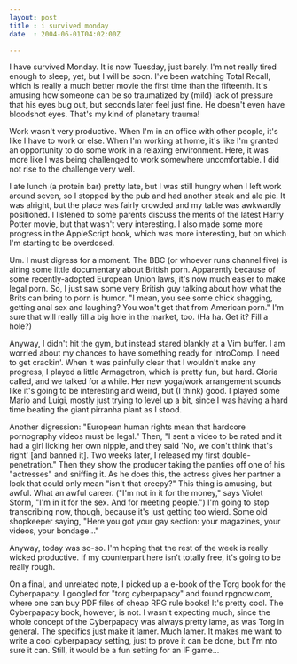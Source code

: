 ```yaml
---
layout: post
title : i survived monday
date  : 2004-06-01T04:02:00Z

---
```

I have survived Monday.  It is now Tuesday, just barely.  I'm not really tired enough to sleep, yet, but I will be soon.  I've been watching Total Recall, which is really a much better movie the first time than the fifteenth.  It's amusing how someone can be so traumatized by (mild) lack of pressure that his eyes bug out, but seconds later feel just fine.  He doesn't even have bloodshot eyes.  That's my kind of planetary trauma!

Work wasn't very productive.  When I'm in an office with other people, it's like I have to work or else.  When I'm working at home, it's like I'm granted an opportunity to do some work in a relaxing environment.  Here, it was more like I was being challenged to work somewhere uncomfortable.  I did not rise to the challenge very well.

I ate lunch (a protein bar) pretty late, but I was still hungry when I left work around seven, so I stopped by the pub and had another steak and ale pie. It was alright, but the place was fairly crowded and my table was awkwardly positioned.  I listened to some parents discuss the merits of the latest Harry Potter movie, but that wasn't very interesting.  I also made some more progress in the AppleScript book, which was more interesting, but on which I'm starting to be overdosed.

Um.  I must digress for a moment.  The BBC (or whoever runs channel five) is airing some little documentary about British porn.  Apparently because of some recently-adopted European Union laws, it's now much easier to make legal porn. So, I just saw some very British guy talking about how what the Brits can bring to porn is humor.  "I mean, you see some chick shagging, getting anal sex and laughing?  You won't get that from American porn."  I'm sure that will really fill a big hole in the market, too.  (Ha ha.  Get it?  Fill a hole?)

Anyway, I didn't hit the gym, but instead stared blankly at a Vim buffer.  I am worried about my chances to have something ready for IntroComp.  I need to get crackin'.  When it was painfully clear that I wouldn't make any progress, I played a little Armagetron, which is pretty fun, but hard.  Gloria called, and we talked for a while.  Her new yoga/work arrangement sounds like it's going to be interesting and weird, but (I think) good.  I played some Mario and Luigi, mostly just trying to level up a bit, since I was having a hard time beating the giant pirranha plant as I stood.

Another digression: "European human rights mean that hardcore pornography videos must be legal."  Then, "I sent a video to be rated and it had a girl licking her own nipple, and they said 'No, we don't think that's right' [and banned it].  Two weeks later, I released my first double-penetration."  Then they show the producer taking the panties off one of his "actresses" and sniffing it.  As he does this, the actress gives her partner a look that could only mean "isn't that creepy?"  This thing is amusing, but awful.  What an awful career.  ("I'm not in it for the money," says Violet Storm, "I'm in it for the sex.  And for meeting people.")  I'm going to stop transcribing now, though, because it's just getting too wierd.  Some old shopkeeper saying, "Here you got your gay section: your magazines, your videos, your bondage..."

Anyway, today was so-so.  I'm hoping that the rest of the week is really wicked productive.  If my counterpart here isn't totally free, it's going to be really rough.

On a final, and unrelated note, I picked up a e-book of the Torg book for the Cyberpapacy.  I googled for "torg cyberpapacy" and found rpgnow.com, where one can buy PDF files of cheap RPG rule books!  It's pretty cool.  The Cyberpapacy book, however, is not.  I wasn't expecting much, since the whole concept of the Cyberpapacy was always pretty lame, as was Torg in general.  The specifics just make it lamer.  Much lamer.  It makes me want to write a cool cyberpapacy setting, just to prove it can be done, but I'm nto sure it can.  Still, it would be a fun setting for an IF game...

